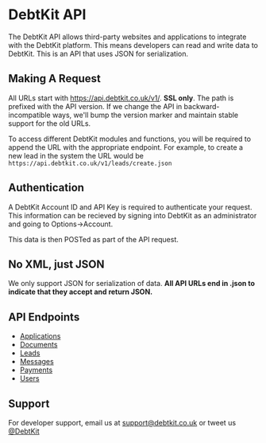 DebtKit API
=======

The DebtKit API allows third-party websites and applications to integrate with the DebtKit platform. This means developers can read and write data to DebtKit. This is an API that uses JSON for serialization.

## Making A Request ##

All URLs start with https://api.debtkit.co.uk/v1/. **SSL only**. The path is prefixed with the API version. If we change the API in backward-incompatible ways, we'll bump the version marker and maintain stable support for the old URLs.

To access different DebtKit modules and functions, you will be required to append the URL with the appropriate endpoint. For example, to create a new lead in the system the URL would be `https://api.debtkit.co.uk/v1/leads/create.json`

## Authentication ##

A DebtKit Account ID and API Key is required to authenticate your request. This information can be recieved by signing into DebtKit as an administrator and going to Options->Account. 

This data is then POSTed as part of the API request.

## No XML, just JSON ##

We only support JSON for serialization of data. **All API URLs end in .json to indicate that they accept and return JSON.**

## API Endpoints ##

* [Applications](https://github.com/zeavouk/DebtKit-API/tree/master/applications)
* [Documents](https://github.com/zeavouk/DebtKit-API/tree/master/documents)
* [Leads](https://github.com/zeavouk/DebtKit-API/tree/master/leads)
* [Messages](https://github.com/zeavouk/DebtKit-API/tree/master/messages)
* [Payments](https://github.com/zeavouk/DebtKit-API/tree/master/payments)
* [Users](https://github.com/zeavouk/DebtKit-API/tree/master/users)

## Support ##

For developer support, email us at [support@debtkit.co.uk](support@debtkit.co.uk) or tweet us [@DebtKit](https://twitter.com/DebtKit)
